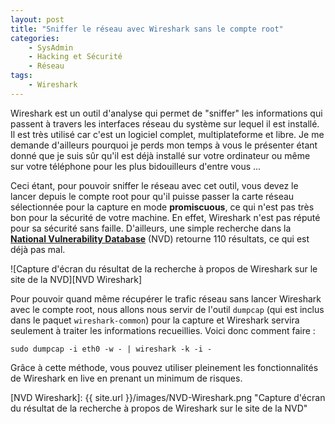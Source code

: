```yaml
---
layout: post
title: "Sniffer le réseau avec Wireshark sans le compte root"
categories:
    - SysAdmin
    - Hacking et Sécurité
    - Réseau
tags:
    - Wireshark
---
```

Wireshark est un outil d'analyse qui permet de "sniffer" les informations qui passent à travers les interfaces réseau du système sur lequel il est installé. Il est très utilisé car c'est un logiciel complet, multiplateforme et libre. Je me demande d'ailleurs pourquoi je perds mon temps à vous le présenter étant donné que je suis sûr qu'il est déjà installé sur votre ordinateur ou même sur votre téléphone pour les plus bidouilleurs d'entre vous ...

Ceci étant, pour pouvoir sniffer le réseau avec cet outil, vous devez le lancer depuis le compte root pour qu'il puisse passer la carte réseau sélectionnée pour la capture en mode **promiscuous**, ce qui n'est pas très bon pour la sécurité de votre machine. En effet, Wireshark n'est pas réputé pour sa sécurité sans faille. D'ailleurs, une simple recherche dans la **[National Vulnerability Database][NVD]** (NVD) retourne 110 résultats, ce qui est déjà pas mal.

![Capture d'écran du résultat de la recherche à propos de Wireshark sur le site de la NVD][NVD Wireshark]

Pour pouvoir quand même récupérer le trafic réseau sans lancer Wireshark avec le compte root, nous allons nous servir de l'outil `dumpcap` (qui est inclus dans le paquet `wireshark-common`) pour la capture et Wireshark servira seulement à traiter les informations recueillies. Voici donc comment faire :

	sudo dumpcap -i eth0 -w - | wireshark -k -i -

Grâce à cette méthode, vous pouvez utiliser pleinement les fonctionnalités de Wireshark en live en prenant un minimum de risques.

[NVD]: https://nvd.nist.gov/
[NVD Wireshark]: {{ site.url }}/images/NVD-Wireshark.png "Capture d'écran du résultat de la recherche à propos de Wireshark sur le site de la NVD"
